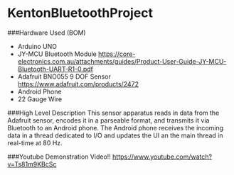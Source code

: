 # KentonBluetoothProject

###Hardware Used (BOM)
* Arduino UNO
* JY-MCU Bluetooth Module https://core-electronics.com.au/attachments/guides/Product-User-Guide-JY-MCU-Bluetooth-UART-R1-0.pdf
* Adafruit BNO055 9 DOF Sensor https://www.adafruit.com/products/2472
* Android Phone
* 22 Gauge Wire

###High Level Description
This sensor apparatus reads in data from the Adafruit sensor, encodes it in a parseable format, and transmits it via Bluetooth to an 
Android phone.  The Android phone receives the incoming data in a thread dedicated to I/O and updates the UI an the main thread
in real-time at 80 Hz.

###Youtube Demonstration Video!!
https://www.youtube.com/watch?v=Ts81m9KBcSc


